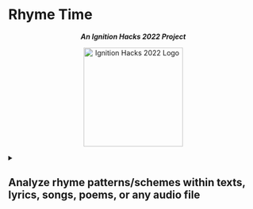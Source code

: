 # Rhyme Time

<p align="center"><i><b>An Ignition Hacks 2022 Project</i></b></p>

<p align="center">
<img justify-content="center" alt="Ignition Hacks 2022 Logo" width="200" src="https://i.imgur.com/AdRiUtu.png"/>
</p>

<details>
<summary><h2>Analyze rhyme patterns/schemes within texts, lyrics, songs, poems, or any audio file</h2></summary>

<ul>
  <li>Using Symbl.AI for speech to text recognization (not functionally implemented)</li>
  <li>Highlights words with matching rhymes throughout the piece</li>
  <li>Identify & analyze patterns</li>
</ul>
</details>
